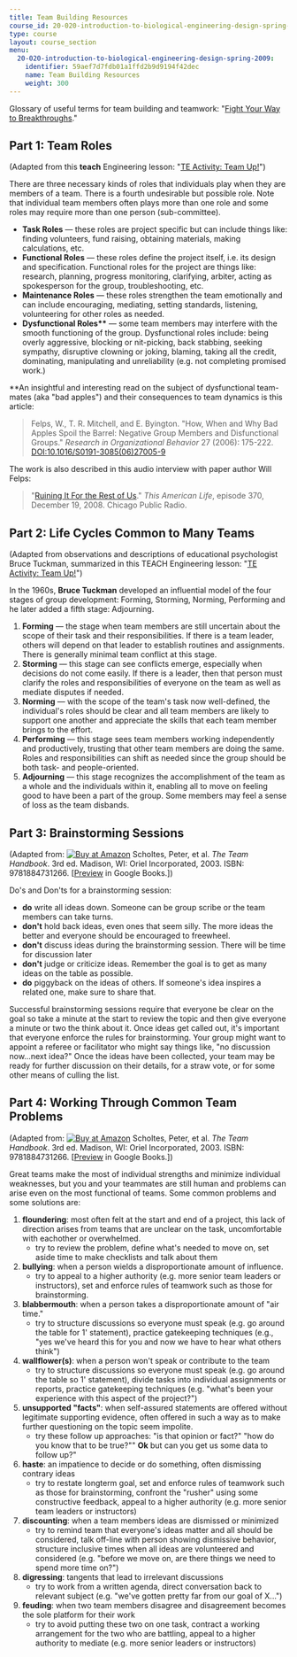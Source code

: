 ```yaml
---
title: Team Building Resources
course_id: 20-020-introduction-to-biological-engineering-design-spring-2009
type: course
layout: course_section
menu:
  20-020-introduction-to-biological-engineering-design-spring-2009:
    identifier: 59aef7d7fdb01a1ffd2b9d9194f42dec
    name: Team Building Resources
    weight: 300
---
```

Glossary of useful terms for team building and teamwork: "[Fight Your Way to Breakthroughs](http://the99percent.com/tips/5673/fight-your-way-to-breakthroughs)."

Part 1: Team Roles
------------------

(Adapted from this **teach** Engineering lesson: "[TE Activity: Team Up!](http://www.teachengineering.com/view_activity.php?url=http://www.teachengineering.com/collection/cub_/activities/cub_mechanics/cub_mechanics_lesson07_activity2.xml)")

There are three necessary kinds of roles that individuals play when they are members of a team. There is a fourth undesirable but possible role. Note that individual team members often plays more than one role and some roles may require more than one person (sub-committee).

*   **Task Roles** — these roles are project specific but can include things like: finding volunteers, fund raising, obtaining materials, making calculations, etc.
*   **Functional Roles** — these roles define the project itself, i.e. its design and specification. Functional roles for the project are things like: research, planning, progress monitoring, clarifying, arbiter, acting as spokesperson for the group, troubleshooting, etc.
*   **Maintenance Roles** — these roles strengthen the team emotionally and can include encouraging, mediating, setting standards, listening, volunteering for other roles as needed.
*   **Dysfunctional Roles\*\*** — some team members may interfere with the smooth functioning of the group. Dysfunctional roles include: being overly aggressive, blocking or nit-picking, back stabbing, seeking sympathy, disruptive clowning or joking, blaming, taking all the credit, dominating, manipulating and unreliability (e.g. not completing promised work.)

\*\*An insightful and interesting read on the subject of dysfunctional team-mates (aka "bad apples") and their consequences to team dynamics is this article:

> Felps, W., T. R. Mitchell, and E. Byington. "How, When and Why Bad Apples Spoil the Barrel: Negative Group Members and Disfunctional Groups." _Research in Organizational Behavior_ 27 (2006): 175-222. [DOI:10.1016/S0191-3085(06)27005-9](http://hdl.handle.net/10.1016/S0191-3085(06)27005-9)

The work is also described in this audio interview with paper author Will Felps:

> "[Ruining It For the Rest of Us](http://www.thisamericanlife.org/Radio_Episode.aspx?sched=1275)." _This American Life_, episode 370, December 19, 2008. Chicago Public Radio.

Part 2: Life Cycles Common to Many Teams
----------------------------------------

(Adapted from observations and descriptions of educational psychologist Bruce Tuckman, summarized in this TEACH Engineering lesson: "[TE Activity: Team Up!](http://www.teachengineering.com/view_activity.php?url=http://www.teachengineering.com/collection/cub_/activities/cub_mechanics/cub_mechanics_lesson07_activity2.xml)")

In the 1960s, **Bruce Tuckman** developed an influential model of the four stages of group development: Forming, Storming, Norming, Performing and he later added a fifth stage: Adjourning.

1.  **Forming** — the stage when team members are still uncertain about the scope of their task and their responsibilities. If there is a team leader, others will depend on that leader to establish routines and assignments. There is generally minimal team conflict at this stage.
2.  **Storming** — this stage can see conflicts emerge, especially when decisions do not come easily. If there is a leader, then that person must clarify the roles and responsibilities of everyone on the team as well as mediate disputes if needed.
3.  **Norming** — with the scope of the team's task now well-defined, the individual's roles should be clear and all team members are likely to support one another and appreciate the skills that each team member brings to the effort.
4.  **Performing** — this stage sees team members working independently and productively, trusting that other team members are doing the same. Roles and responsibilities can shift as needed since the group should be both task- and people-oriented.
5.  **Adjourning** — this stage recognizes the accomplishment of the team as a whole and the individuals within it, enabling all to move on feeling good to have been a part of the group. Some members may feel a sense of loss as the team disbands.

Part 3: Brainstorming Sessions
------------------------------

(Adapted from: [![Buy at Amazon](/images/a_logo_17.gif)](http://www.amazon.com/exec/obidos/ASIN/1884731260/ref=nosim/mitopencourse-20) Scholtes, Peter, et al. _The Team Handbook_. 3rd ed. Madison, WI: Oriel Incorporated, 2003. ISBN: 9781884731266. \[[Preview](
http://books.google.com/books?id=ZCW8b3uai04C&pg=PAfrontcover) in Google Books.\])

Do's and Don'ts for a brainstorming session:

*   **do** write all ideas down. Someone can be group scribe or the team members can take turns.
*   **don't** hold back ideas, even ones that seem silly. The more ideas the better and everyone should be encouraged to freewheel.
*   **don't** discuss ideas during the brainstorming session. There will be time for discussion later
*   **don't** judge or criticize ideas. Remember the goal is to get as many ideas on the table as possible.
*   **do** piggyback on the ideas of others. If someone's idea inspires a related one, make sure to share that.

Successful brainstorming sessions require that everyone be clear on the goal so take a minute at the start to review the topic and then give everyone a minute or two the think about it. Once ideas get called out, it's important that everyone enforce the rules for brainstorming. Your group might want to appoint a referee or facilitator who might say things like, "no discussion now...next idea?" Once the ideas have been collected, your team may be ready for further discussion on their details, for a straw vote, or for some other means of culling the list.

Part 4: Working Through Common Team Problems
--------------------------------------------

(Adapted from: [![Buy at Amazon](/images/a_logo_17.gif)](http://www.amazon.com/exec/obidos/ASIN/1884731260/ref=nosim/mitopencourse-20) Scholtes, Peter, et al. _The Team Handbook_. 3rd ed. Madison, WI: Oriel Incorporated, 2003. ISBN: 9781884731266. \[[Preview](http://books.google.com/books?id=ZCW8b3uai04C) in Google Books.\])

Great teams make the most of individual strengths and minimize individual weaknesses, but you and your teammates are still human and problems can arise even on the most functional of teams. Some common problems and some solutions are:

1.  **floundering**: most often felt at the start and end of a project, this lack of direction arises from teams that are unclear on the task, uncomfortable with eachother or overwhelmed.
    *   try to review the problem, define what's needed to move on, set aside time to make checklists and talk about them
2.  **bullying**: when a person wields a disproportionate amount of influence.
    *   try to appeal to a higher authority (e.g. more senior team leaders or instructors), set and enforce rules of teamwork such as those for brainstorming.
3.  **blabbermouth**: when a person takes a disproportionate amount of "air time."
    *   try to structure discussions so everyone must speak (e.g. go around the table for 1' statement), practice gatekeeping techniques (e.g., "yes we've heard this for you and now we have to hear what others think")
4.  **wallflower(s)**: when a person won't speak or contribute to the team
    *   try to structure discussions so everyone must speak (e.g. go around the table so 1' statement), divide tasks into individual assignments or reports, practice gatekeeping techniques (e.g. "what's been your experience with this aspect of the project?")
5.  **unsupported "facts"**: when self-assured statements are offered without legitimate supporting evidence, often offered in such a way as to make further questioning on the topic seem impolite.
    *   try these follow up approaches: "is that opinion or fact?" "how do you know that to be true?"" **Ok** but can you get us some data to follow up?"
6.  **haste**: an impatience to decide or do something, often dismissing contrary ideas
    *   try to restate longterm goal, set and enforce rules of teamwork such as those for brainstorming, confront the "rusher" using some constructive feedback, appeal to a higher authority (e.g. more senior team leaders or instructors)
7.  **discounting**: when a team members ideas are dismissed or minimized
    *   try to remind team that everyone's ideas matter and all should be considered, talk off-line with person showing dismissive behavior, structure inclusive times when all ideas are volunteered and considered (e.g. "before we move on, are there things we need to spend more time on?")
8.  **digressing**: tangents that lead to irrelevant discussions
    *   try to work from a written agenda, direct conversation back to relevant subject (e.g. "we've gotten pretty far from our goal of X...")
9.  **feuding**: when two team members disagree and disagreement becomes the sole platform for their work
    *   try to avoid putting these two on one task, contract a working arrangement for the two who are battling, appeal to a higher authority to mediate (e.g. more senior leaders or instructors)